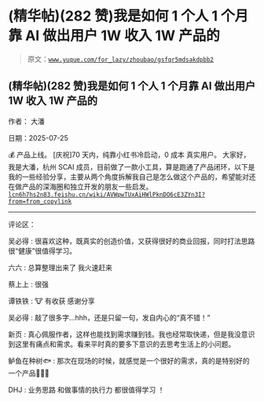 # (精华帖)(282 赞)我是如何 1 个人 1 个月靠 AI 做出用户 1W 收入 1W 产品的

> 原文：[`www.yuque.com/for_lazy/zhoubao/gsfqr5mdsakdpbb2`](https://www.yuque.com/for_lazy/zhoubao/gsfqr5mdsakdpbb2)

## (精华帖)(282 赞)我是如何 1 个人 1 个月靠 AI 做出用户 1W 收入 1W 产品的

作者： 大潘

日期：2025-07-25

💰 产品上线。 [庆祝]70 天内，纯靠小红书冷启动，0 成本 真实用户。 大家好，我是大潘，杭州 SCAI
成员，目前做了一款小工具，算是跑通了产品闭环，以下是我的一些经验分享，主要从两个角度拆解我自己是怎么做这个产品的，希望能对还在做产品的深海圈和独立开发的朋友一些启发。 [`lcn6h7hs2n83.feishu.cn/wiki/AVWpwTUxAiHWlPknDO6cE3ZYn3I?from=from_copylink`](https://lcn6h7hs2n83.feishu.cn/wiki/AVWpwTUxAiHWlPknDO6cE3ZYn3I?from=from_copylink)

* * *

评论区：

吴必得 : 很喜欢这种，既真实的创造价值，又获得很好的商业回报，同时打法思路很“健康”很值得学习。

六六 : 总算整理出来了 我火速赶来

蔡上上 : 很强

谭铁铁 : 🐮 有收获 感谢分享

吴必得 : 敲了很多字...hhh，还是只留一句，发自内心的“真不错！”

新页 : 真心佩服作者，这样也能找到需求赚到钱。我也经常取快递，但是我没意识到这里有痛点和需求。看来平时真的要多下意识的去思考生活上的小问题。

鲈鱼在种树🐟 : 那次在现场的时候，就感觉是一个很好的需求，真的是特别好的一个产品🙋🏻‍♂️

DHJ : 业务思路 和做事情的执行力 都很值得学习 ！